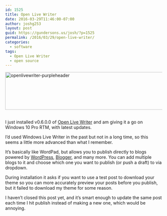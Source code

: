 ```yaml
---
id: 1525
title: Open Live Writer
date: 2016-03-29T11:46:00-07:00
author: joshg253
layout: post
guid: https://gundersons.us/josh/?p=1525
permalink: /2016/03/29/open-live-writer/
categories:
  - software
tags:
  - Open Live Writer
  - open source
---
```

<a href="/josh/wp-content/uploads/sites/2/2016/03/openlivewriter-purpleheader.png"><img title="openlivewriter-purpleheader" style="border-left-width: 0px; border-right-width: 0px; background-image: none; border-bottom-width: 0px; padding-top: 0px; padding-left: 0px; display: inline; padding-right: 0px; border-top-width: 0px" border="0" alt="openlivewriter-purpleheader" src="https://gundersons.us/josh/wp-content/uploads/sites/2/2016/03/openlivewriter-purpleheader_thumb.png" width="612" height="121"></a>&nbsp; <p>I just installed v0.6.0.0 of <a href="https://openlivewriter.org/">Open Live Writer</a> and am giving it a go on Windows 10 Pro RTM, with latest updates.</p> <p>I’d used Windows Live Writer in the past but not in a long time, so this seems a little more advanced than what I remember.</p> <p>It’s basically like WordPad, but allows you to publish directly to blogs powered by <a href="https://wordpress.com/">WordPress</a>, <a href="https://www.blogger.com">Blogger</a>, and many more. You can add multiple blogs to it and choose which one you want to publish (or push a draft) to via dropdown.</p> <p>During installation it asks if you want to use a test post to download your theme so you can more accurately preview your posts before you publish, but it failed to download my theme for some reason.</p> <p>I haven’t closed this post yet, and it’s smart enough to update the same post each time I hit publish instead of making a new one, which would be annoying.</p>